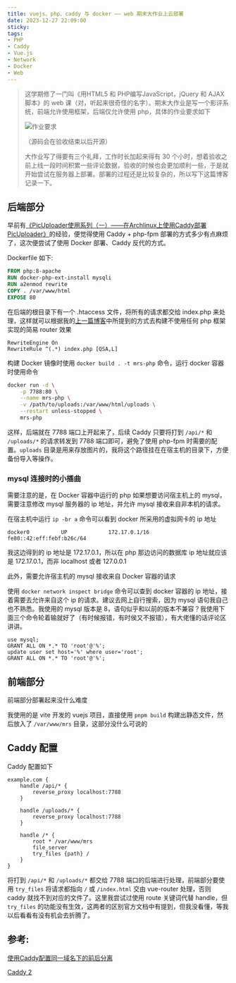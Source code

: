 ```yaml
---
title: vuejs、php、caddy 与 docker —— web 期末大作业上云部署
date: 2023-12-27 22:09:00
sticky:
tags:
- PHP
- Caddy
- Vue.js
- Network
- Docker
- Web
---
```


> 这学期修了一门叫《用HTML5 和 PHP编写JavaScript，jQuery 和 AJAX脚本》的 web 课（对，听起来很奇怪的名字）。期末大作业是写一个影评系统，前端允许使用框架，后端仅允许使用 php，具体的作业要求如下
>
> ![作业要求](https://r2-reverse.5435486.xyz/uploads/2024/08/12/658c4c3128ae4.webp)
>
> （源码会在验收结束以后开源）
>
> 大作业写了得要有三个礼拜，工作时长加起来得有 30 个小时，想着验收之前上线一段时间积累一些评论数据，验收的时候也会更加顺利一些，于是就开始尝试在服务器上部署。部署的过程还是比较复杂的，所以写下这篇博客记录一下。

## 后端部分

早前有[《PicUploader使用系列（一）——在Archlinux上使用Caddy部署PicUploader》](https://zhul.in/2021/10/21/picuploader-on-archlinux-with-caddy/)的经验，便觉得使用 Caddy + php-fpm 部署的方式多少有点麻烦了，这次便尝试了使用 Docker 部署、Caddy 反代的方式。

Dockerfile 如下:

```dockerfile
FROM php:8-apache
RUN docker-php-ext-install mysqli
RUN a2enmod rewrite
COPY . /var/www/html
EXPOSE 80
```

在后端的根目录下有一个 .htaccess 文件，将所有的请求都交给 index.php 来处理，这样就可以根据我的[上一篇博客](https://zhul.in/2023/12/12/php-simple-rest-api/)中所提到的方式去构建不使用任何 php 框架实现的简易 router 效果

```htaccess
RewriteEngine On
RewriteRule ^(.*) index.php [QSA,L]
```

构建 Docker 镜像时使用 `docker build . -t mrs-php` 命令，运行 docker 容器时使用命令

```bash
docker run -d \
    -p 7788:80 \
    --name mrs-php \
    -v /path/to/uploads:/var/www/html/uploads \
    --restart unless-stopped \
    mrs-php
```

这样，后端就在 7788 端口上开起来了，后续 Caddy 只要将打到 `/api/*` 和 `/uploads/*` 的请求转发到 7788 端口即可，避免了使用 php-fpm 时需要的配置。`uploads` 目录是用来存放图片的，我将这个路径挂在在宿主机的目录下，方便备份导入等操作。

### mysql 连接时的小插曲

需要注意的是，在 Docker 容器中运行的 php 如果想要访问宿主机上的 mysql，需要注意修改 mysql 服务器的 ip 地址，并允许 mysql 接收来自非本机的请求。

在宿主机中运行 `ip -br a` 命令可以看到 docker 所采用的虚拟网卡的 ip 地址

```
docker0          UP             172.17.0.1/16 fe80::42:eff:febf:b26c/64
```

我这边得到的 ip 地址是 172.17.0.1，所以在 php 那边访问的数据库 ip 地址就应该是 172.17.0.1，而非 localhost 或者 127.0.0.1

此外，需要允许宿主机的 mysql 接收来自 Docker 容器的请求

使用 `docker network inspect bridge` 命令可以查到 docker 容器的 ip 地址，接着需要去允许来自这个 ip 的请求。建议去网上自行搜索，因为 mysql 语句我自己也不熟悉。我使用的 mysql 版本是 8，语句似乎和以前的版本不兼容？我使用下面三个命令轮着输就好了（有时候报错，有时侯又不报错），有大佬懂的话评论区讲讲。

```mysql
use mysql;
GRANT ALL ON *.* TO 'root'@'%';
update user set host='%' where user='root';
GRANT ALL ON *.* TO 'root'@'%';
```

## 前端部分

前端部分部署起来没什么难度

我使用的是 vite 开发的 vuejs 项目，直接使用 `pnpm build` 构建出静态文件，然后放入了 `/var/www/mrs` 目录，这部分没什么可说的

## Caddy 配置

Caddy 配置如下

```
example.com {
    handle /api/* {
        reverse_proxy localhost:7788
    }

    handle /uploads/* {
        reverse_proxy localhost:7788
    }

    handle /* {
        root * /var/www/mrs
        file_server
        try_files {path} /
    }
}
```

将打到 `/api/*` 和 `/uploads/*` 都交给 7788 端口的后端进行处理，前端部分要使用 `try_files` 将请求都指向 `/` 或 `/index.html` 交由 vue-router 处理，否则 caddy 就找不到对应的文件了。这里我尝试过使用 route 关键词代替 handle，但 `try_files` 的功能没有生效，这两者的区别官方文档中有提到，但我没看懂，等我以后看看有没有机会去折腾了。

## 参考:

[使用Caddy配置同一域名下的前后分离](https://homeboyc.cn/blog/%E4%BD%BF%E7%94%A8caddy%E9%85%8D%E7%BD%AE%E5%90%8C%E4%B8%80%E5%9F%9F%E5%90%8D%E4%B8%8B%E7%9A%84%E5%89%8D%E5%90%8E%E5%88%86%E7%A6%BB/)

[Caddy 2](https://blog.lyh543.cn/notes/linux/caddy.html)
